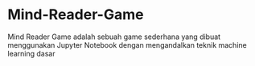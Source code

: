 # Mind-Reader-Game
 Mind Reader Game adalah sebuah game sederhana yang dibuat menggunakan Jupyter Notebook dengan mengandalkan teknik machine learning dasar
